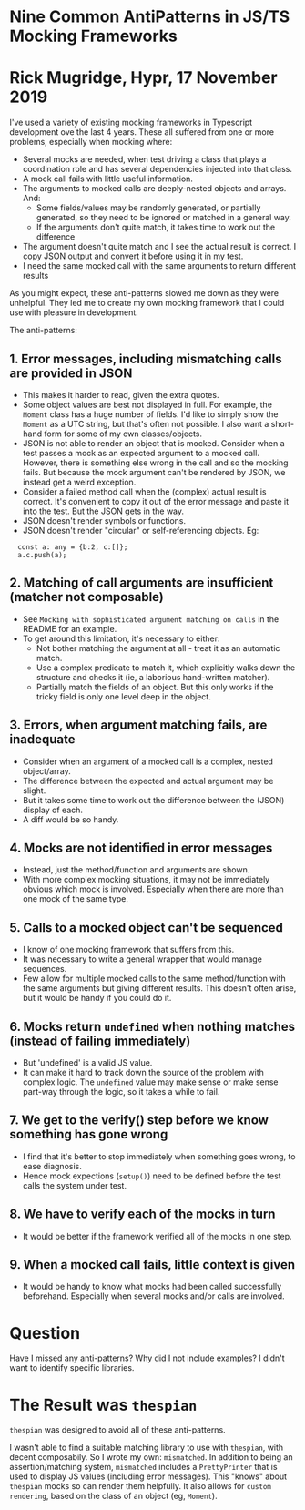 # Nine Common AntiPatterns in JS/TS Mocking Frameworks

# Rick Mugridge, Hypr, 17 November 2019

I've used a variety of existing mocking frameworks in Typescript development ove the last 4 years.
These all suffered from one or more problems, especially when mocking where:

 - Several mocks are needed, when test driving a class that plays a coordination role and has several dependencies
   injected into that class.
 - A mock call fails with little useful information.
 - The arguments to mocked calls are deeply-nested objects and arrays. And:
    - Some fields/values may be randomly generated, or partially generated, 
      so they need to be ignored or matched in a general way.
    - If the arguments don't quite match, it takes time to work out the difference
  - The argument doesn't quite match and I see the actual result is correct. 
    I copy JSON output and convert it before using it in my test.
  - I need the same mocked call with the same arguments to return different results
 
As you might expect, these anti-patterns slowed me down as they were unhelpful.
They led me to create my own mocking framework that I could use with pleasure 
in development.
 
The anti-patterns:
 
## 1. Error messages, including mismatching calls are provided in JSON

 - This makes it harder to read, given the extra quotes.
 - Some object values are best not displayed in full. 
   For example, the `Moment` class has a huge number of fields.
   I'd like to simply show the `Moment` as a UTC string, but that's often not possible.
   I also want a short-hand form for some of my own classes/objects.
 - JSON is not able to render an object that is mocked. 
   Consider when a test passes a mock as an expected argument to a mocked call.
   However, there is something else wrong in the call and so the mocking fails.
   But because the mock argument can't be rendered by JSON, we instead get a weird exception.
 - Consider a failed method call when the (complex) actual result is correct.
   It's convenient to copy it out of the error message and paste it into the test. But the JSON gets in the way.
 - JSON doesn't render symbols or functions.
 - JSON doesn't render "circular" or self-referencing objects. Eg:

```
  const a: any = {b:2, c:[]};
  a.c.push(a);
```
   
## 2. Matching of call arguments are insufficient (matcher not composable)

 - See `Mocking with sophisticated argument matching on calls` in the README for an example.
 - To get around this limitation, it's necessary to either:
   - Not bother matching the argument at all - treat it as an automatic match.
   - Use a complex predicate to match it, which explicitly walks down the structure and checks it
     (ie, a laborious hand-written matcher).
   - Partially match the fields of an object.
     But this only works if the tricky field is only one level deep in the object.
 
## 3. Errors, when argument matching fails, are inadequate

 - Consider when an argument of a mocked call is a complex, nested object/array.
 - The difference between the expected and actual argument may be slight.
 - But it takes some time to work out the difference between the (JSON) display of each.
 - A diff would be so handy.
 
## 4. Mocks are not identified in error messages 

 - Instead, just the method/function and arguments are shown.
 - With more complex mocking situations, it may not be immediately obvious which mock is involved.
   Especially when there are more than one mock of the same type.
 
## 5. Calls to a mocked object can't be sequenced

 - I know of one mocking framework that suffers from this.
 - It was necessary to write a general wrapper that would manage sequences.
 - Few allow for multiple mocked calls to the same method/function with the same arguments but giving different results.
   This doesn't often arise, but it would be handy if you could do it.

## 6. Mocks return `undefined` when nothing matches (instead of failing immediately)

 - But 'undefined' is a valid JS value. 
 - It can make it hard to track down the source of the problem with complex logic.
   The `undefined` value may make sense or make sense part-way through the logic, so it takes a while to fail.
 
## 7. We get to the verify() step before we know something has gone wrong

 - I find that it's better to stop immediately when something goes wrong, to ease diagnosis.
 - Hence mock expections (`setup()`) need to be defined before the test calls the system under test.
 
## 8. We have to verify each of the mocks in turn

 - It would be better if the framework verified all of the mocks in one step.
 
## 9. When a mocked call fails, little context is given

 - It would be handy to know what mocks had been called successfully beforehand.
   Especially when several mocks and/or calls are involved.

# Question

Have I missed any anti-patterns? Why did I not include examples? I didn't want to identify specific libraries.

# The Result was `thespian`

`thespian` was designed to avoid all of these anti-patterns.

I wasn't able to find a suitable matching library to use with `thespian`, with decent composabily.
So I wrote my own: `mismatched`.
In addition to being an assertion/matching system, `mismatched` includes a `PrettyPrinter` that is used to 
display JS values (including error messages). This "knows" about `thespian` mocks so can render them helpfully.
It also allows for `custom rendering`, based on the class of an object (eg, `Moment`).